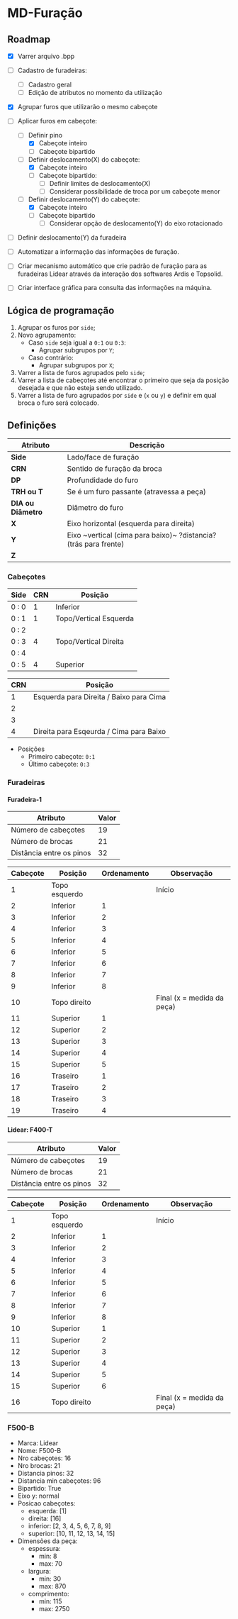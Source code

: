 # MD-Furação


## Roadmap
- [x] Varrer arquivo .bpp
- [ ] Cadastro de furadeiras:
	- [ ] Cadastro geral
	- [ ] Edição de atributos no momento da utilização
- [x] Agrupar furos que utilizarão o mesmo cabeçote
- [ ] Aplicar furos em cabeçote:
	- [ ] Definir pino
		- [x] Cabeçote inteiro
		- [ ] Cabeçote bipartido
	- [ ] Definir deslocamento(X) do cabeçote:
		- [x] Cabeçote inteiro
		- [ ] Cabeçote bipartido:
			- [ ] Definir limites de deslocamento(X)
			- [ ] Considerar possibilidade de troca por um cabeçote menor
	- [ ] Definir deslocamento(Y) do cabeçote:
		- [x] Cabeçote inteiro
		- [ ] Cabeçote bipartido
			- [ ] Considerar opção de deslocamento(Y) do eixo rotacionado
- [ ] Definir deslocamento(Y) da furadeira
- [ ] Automatizar a informação das informações de furação.
- [ ] Criar mecanismo automático que crie padrão de furação para as furadeiras Lidear através da interação dos softwares Ardis e Topsolid.
- [ ] Criar interface gráfica para consulta das informações na máquina.


## Lógica de programação

1. Agrupar os furos por `side`;
2. Novo agrupamento:
	- Caso `side` seja igual a `0:1` ou `0:3`:
		- Agrupar subgrupos por `Y`;
	- Caso contrário:
		- Agrupar subgrupos por `X`;
3. Varrer a lista de furos agrupados pelo `side`;
4. Varrer a lista de cabeçotes até encontrar o primeiro que seja da posição desejada e que não esteja sendo utilizado.
5. Varrer a lista de furo agrupados por `side` e (`x` ou `y`) e definir em qual broca o furo será colocado.


## Definições

| Atributo			 	| Descrição									|
|----------------------	|------------------------------------------	|
| **Side**				| Lado/face de furação		   				|
| **CRN**			 	| Sentido de furação da broca			   	|
| **DP**			   	| Profundidade do furo					 	|
| **TRH ou T**		 	| Se é um furo passante (atravessa a peça) 	|
| **DIA ou Diâmetro**   | Diâmetro do furo							|
| **X**					| Eixo horizontal (esquerda para direita)  	|
| **Y**					| Eixo ~vertical (cima para baixo)~	?distancia? (trás para frente)		|
| **Z**					|										 	|


### Cabeçotes

| Side  | CRN	| Posição		  			|
|------	|------	|--------------------------	|
| 0 : 0 | 1		| Inferior 					|
| 0 : 1 | 1	 	| Topo/Vertical Esquerda	|
| 0 : 2 | 	 	|				  			|
| 0 : 3 | 4	 	| Topo/Vertical Direita	 	|
| 0 : 4 | 	 	|						   	|
| 0 : 5 | 4	 	| Superior					|

| CRN   | Posição		  							|
|------ |------------------------------------------	|
| 1		| Esquerda para Direita / Baixo para Cima	|
| 2		| 											|
| 3		| 											|
| 4		| Direita para Esqeurda / Cima para Baixo 	|

- Posições
	- Primeiro cabeçote: `0:1`
	- Último cabeçote: `0:3`


### Furadeiras

#### Furadeira-1

| Atributo					| Valor	|
|--------------------------	|------	|
| Número de cabeçotes		| 19	|
| Número de brocas			| 21	|
| Distância entre os pinos	| 32	|

| Cabeçote  | Posição 	    | Ordenamento 	| Observação 					|
|---------- |-------------- |-------------- |------------------------------ |
| 1		 	| Topo esquerdo	| 				| Início						|
| 2			| Inferior  	| 1				|								|
| 3			| Inferior  	| 2				|								|
| 4		 	| Inferior  	| 3				|								|
| 5			| Inferior  	| 4				|								|
| 6			| Inferior  	| 5				|								|
| 7		 	| Inferior  	| 6				|								|
| 8		 	| Inferior  	| 7				|								|
| 9		 	| Inferior	    | 8				|								|
| 10		| Topo direito  | 				| Final (x = medida da peça)	|
| 11		| Superior  	| 1			 	|								|
| 12		| Superior  	| 2		 		|								|
| 13		| Superior  	| 3			 	|								|
| 14		| Superior  	| 4		 		|								|
| 15		| Superior  	| 5		 		|								|
| 16		| Traseiro  	| 1		 		|								|
| 17		| Traseiro  	| 2		 		|								|
| 18		| Traseiro	    | 3		 		|								|
| 19		| Traseiro  	| 4		 		|								|

#### Lidear: F400-T

| Atributo					| Valor	|
|--------------------------	|------	|
| Número de cabeçotes		| 19	|
| Número de brocas			| 21	|
| Distância entre os pinos	| 32	|

| Cabeçote  | Posição 	    | Ordenamento 	| Observação 					|
|---------- |-------------- |-------------- |------------------------------ |
| 1		 	| Topo esquerdo	| 				| Início						|
| 2			| Inferior  	| 1				|								|
| 3			| Inferior  	| 2				|								|
| 4		 	| Inferior  	| 3				|								|
| 5			| Inferior  	| 4				|								|
| 6			| Inferior  	| 5				|								|
| 7		 	| Inferior  	| 6				|								|
| 8		 	| Inferior  	| 7				|								|
| 9		 	| Inferior	    | 8				|								|
| 10		| Superior		| 1				|								|
| 11		| Superior  	| 2			 	|								|
| 12		| Superior  	| 3		 		|								|
| 13		| Superior  	| 4			 	|								|
| 14		| Superior  	| 5		 		|								|
| 15		| Superior  	| 6		 		|								|
| 16		| Topo direito  | 				| Final (x = medida da peça)	|

### F500-B

- Marca: Lidear
- Nome: F500-B
- Nro cabeçotes: 16
- Nro brocas: 21
- Distancia pinos: 32
- Distancia min cabeçotes: 96
- Bipartido: True
- Eixo y: normal
- Posicao cabeçotes:
	- esquerda: [1]
	- direita: [16]
	- inferior: [2, 3, 4, 5, 6, 7, 8, 9]
	- superior: [10, 11, 12, 13, 14, 15]			
- Dimensões da peça:
	- espessura:
		- min: 8
		- max: 70
	- largura:
		- min: 30
		- max: 870
	- comprimento:
		- min: 115
		- max: 2750
